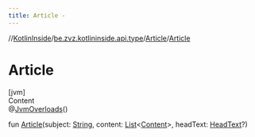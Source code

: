 ```yaml
---
title: Article -
---
```

//[KotlinInside](../../index.md)/[be.zvz.kotlininside.api.type](../index.md)/[Article](index.md)/[Article](-article.md)



# Article  
[jvm]  
Content  
@[JvmOverloads](https://kotlinlang.org/api/latest/jvm/stdlib/kotlin.jvm/-jvm-overloads/index.html)()  
  
fun [Article](-article.md)(subject: [String](https://kotlinlang.org/api/latest/jvm/stdlib/kotlin/-string/index.html), content: [List](https://kotlinlang.org/api/latest/jvm/stdlib/kotlin.collections/-list/index.html)<[Content](../../be.zvz.kotlininside.api.type.content/-content/index.md)>, headText: [HeadText](../-head-text/index.md)?)  



